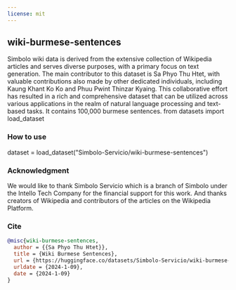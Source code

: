 ```yaml
---
license: mit
---
```

## wiki-burmese-sentences

Simbolo wiki data is derived from the extensive collection of Wikipedia articles and serves diverse purposes, with a primary focus on text generation. The main contributor to this dataset is Sa Phyo Thu Htet, with valuable contributions also made by other dedicated individuals, including Kaung Khant Ko Ko and Phuu Pwint Thinzar Kyaing. This collaborative effort has resulted in a rich and comprehensive dataset that can be utilized across various applications in the realm of natural language processing and text-based tasks.
It contains 100,000 burmese sentences.
from datasets import load_dataset

### How to use
dataset = load_dataset("Simbolo-Servicio/wiki-burmese-sentences")

### Acknowledgment
We would like to thank Simbolo Servicio which is a branch of Simbolo under the Intello Tech Company for the financial support for this work. And thanks creators of Wikipedia and contributors of the articles on the Wikipedia Platform.

### Cite
```bibtex
@misc{wiki-burmese-sentences,
  author = {{Sa Phyo Thu Htet}},
  title = {Wiki Burmese Sentences},
  url = {https://huggingface.co/datasets/Simbolo-Servicio/wiki-burmese-sentences},
  urldate = {2024-1-09},
  date = {2024-1-09}
}
```